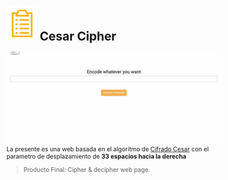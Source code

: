 # ![icon-document](https://github.com/Gloper98/Cifrado-cesar-/raw/master/assets/images/icon-document.png "document") Cesar Cipher
![Cesar-Cipher](https://github.com/Gloper98/Cifrado-cesar-/raw/master/assets/images/decoder.gif "cipher and decipher")
La presente es una web basada en el algoritmo de [Cifrado Cesar](https://en.wikipedia.org/wiki/Caesar_cipher) con el parametro de desplazamiento de **33 espacios hacia la derecha**
>Producto Final: Cipher & decipher web page.